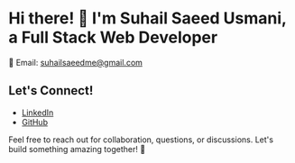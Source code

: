 # Hi there! 👋 I'm Suhail Saeed Usmani, a Full Stack Web Developer

📧 Email: suhailsaeedme@gmail.com

## Let's Connect!

- [LinkedIn](https://www.linkedin.com/in/suhail-usmani5/)
- [GitHub](https://github.com/suhailusmani)

Feel free to reach out for collaboration, questions, or discussions. Let's build something amazing together! 🚀
